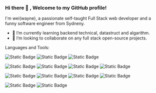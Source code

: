### Hi there 👋 , Welcome to my GitHub profile!

I'm wei(wayne), a passionate self-taught Full Stack web developer and a funny software engineer from Sydneny. 

- 🌱 I’m currently learning backend technical, datastruct and algarithm. 
- 👯 I’m looking to collaborate on any full stack open-source projects.

Languages and Tools:

<img alt="Static Badge" src="https://img.shields.io/badge/php-%23777BB4?style=plastic&logo=php&logoColor=black&labelColor=%23777BB4"> <img alt="Static Badge" src="https://img.shields.io/badge/python-%233776AB?style=plastic&logo=python&logoColor=white"> <img alt="Static Badge" src="https://img.shields.io/badge/css3-%231572B6?style=plastic&logo=css3&logoColor=white">

<img alt="Static Badge" src="https://img.shields.io/badge/html5-%23E34F26?style=plastic&logo=html5&logoColor=white"> <img alt="Static Badge" src="https://img.shields.io/badge/javascript-%23F7DF1E?style=plastic&logo=javascript&logoColor=white"> <img alt="Static Badge" src="https://img.shields.io/badge/node.js-%23339933?style=plastic&logo=nodedotjs&logoColor=white"> <img alt="Static Badge" src="https://img.shields.io/badge/React-%2361DAFB?style=plastic&logo=react&logoColor=white">

<img alt="Static Badge" src="https://img.shields.io/badge/createreactapp-%2309D3AC?style=plastic&logo=createreactapp&logoColor=black"> <img alt="Static Badge" src="https://img.shields.io/badge/vite-%23646CFF?style=plastic&logo=vite&logoColor=gold"> <img alt="Static Badge" src="https://img.shields.io/badge/express-%23000000?style=plastic&logo=express&logoColor=white"> <img alt="Static Badge" src="https://img.shields.io/badge/redux-white?style=plastic&logo=redux&logoColor=%23764ABC">


<img alt="Static Badge" src="https://img.shields.io/badge/c%23-%23239120?style=plastic&logo=csharp"> <img alt="Static Badge" src="https://img.shields.io/badge/MySQL-white?style=plastic&logo=mysql">






<!--
Here are some ideas to get you started:

- 🔭 I’m currently working on ...
- 🌱 I’m currently learning ...
- 👯 I’m looking to collaborate on ...
- 🤔 I’m looking for help with ...
- 💬 Ask me about ...
- 📫 How to reach me: ...
- 😄 Pronouns: ...
- ⚡ Fun fact: ...
-->
